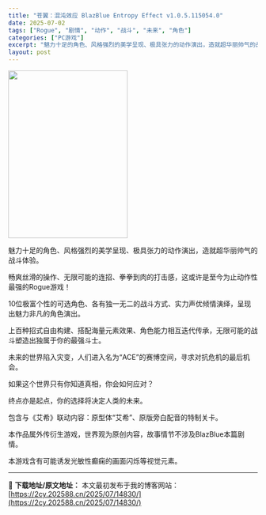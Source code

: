 ```yaml
---
title: "苍翼：混沌效应 BlazBlue Entropy Effect v1.0.5.115054.0"
date: 2025-07-02
tags: ["Rogue", "剧情", "动作", "战斗", "未来", "角色"]
categories: ["PC游戏"]
excerpt: "魅力十足的角色、风格强烈的美学呈现、极具张力的动作演出，造就超华丽帅气的战斗体验。 畅爽丝滑的操作、无限可能的连招、拳拳到肉的打击感，这或许是至今为止动作性最强的Rogue游戏！ 10位极富个性的可选角色、各有独一无二的战斗方式、实力声优倾情演绎，呈现出魅力非凡的角色演出。 上百种招式自由构建、搭配&hellip;"
layout: post
---
```


<img class="aligncenter size-full wp-image-14804" src="https://2cy.202588.cn/wp-content/uploads/2025/07/2025070207245064.webp" alt="" width="241" height="339" />

魅力十足的角色、风格强烈的美学呈现、极具张力的动作演出，造就超华丽帅气的战斗体验。

畅爽丝滑的操作、无限可能的连招、拳拳到肉的打击感，这或许是至今为止动作性最强的Rogue游戏！

10位极富个性的可选角色、各有独一无二的战斗方式、实力声优倾情演绎，呈现出魅力非凡的角色演出。

上百种招式自由构建、搭配海量元素效果、角色能力相互迭代传承，无限可能的战斗塑造出独属于你的最强斗士。

未来的世界陷入灾变，人们进入名为“ACE”的赛博空间，寻求对抗危机的最后机会。

如果这个世界只有你知道真相，你会如何应对？

终点亦是起点，你的选择将决定人类的未来。

包含与《艾希》联动内容：原型体“艾希”、原版旁白配音的特制关卡。

本作品属外传衍生游戏，世界观为原创内容，故事情节不涉及BlazBlue本篇剧情。

本游戏含有可能诱发光敏性癫痫的画面闪烁等视觉元素。

---
📖 **下载地址/原文地址：** 本文最初发布于我的博客网站：[https://2cy.202588.cn/2025/07/14830/](https://2cy.202588.cn/2025/07/14830/)
